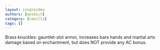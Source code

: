 ```yaml
---
layout: singleidea
authors: [aosdict]
category: [vanilla]
tags: []
---
```

Brass knuckles: gauntlet-slot armor, increases bare hands and martial arts damage based on enchantment, but does NOT provide any AC bonus.
